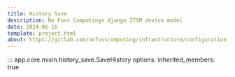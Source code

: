 ```yaml
---
title: History Save
description: No Fuss Computings django ITSM device model
date: 2024-06-16
template: project.html
about: https://gitlab.com/nofusscomputing/infrastructure/configuration-management/centurion_erp
---
```


::: app.core.mixin.history_save.SaveHistory
    options:
        inherited_members: true
